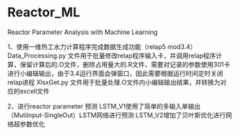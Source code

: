 # Reactor_ML
Reactor Parameter Analysis with Machine Learning

1、使用一维热工水力计算程序完成数据生成功能（relap5 mod3.4）
Data_Processing.py 文件用于批量修改relap程序输入卡，并调用relap程序计算，保留计算后的.O文件，删除占用量大的.R文件，需要对记录的参数使用301卡进行小编辑输出，由于3.4运行界面会弹窗口，因此需要根据运行时间定时关闭relap进程
XlsxGet.py 文件用于批量处理.O文件内小编辑输出结果，并转换为对应的excell文件

2、进行reactor parameter 预测
LSTM_V1使用了简单的多输入单输出（MutiInput-SingleOut）LSTM网络进行预测
LSTM_V2增加了贝叶斯优化进行网络超参数优化
